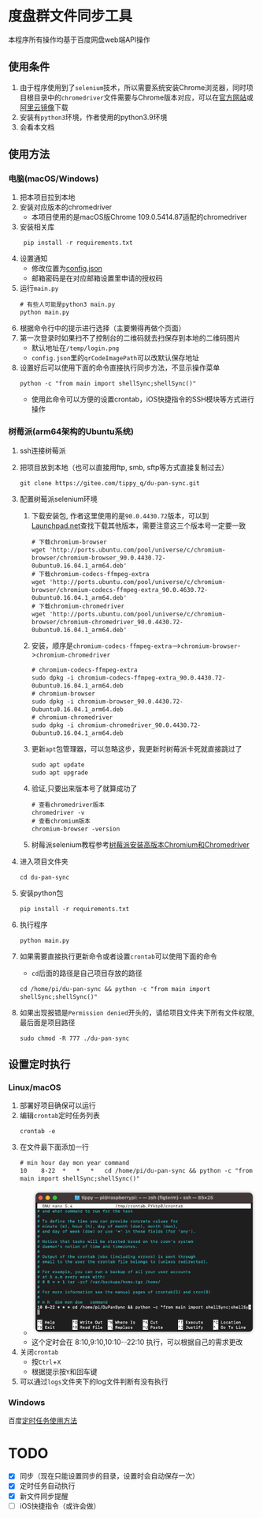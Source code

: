 # 度盘群文件同步工具

本程序所有操作均基于百度网盘web端API操作

## 使用条件

1. 由于程序使用到了`selenium`技术，所以需要系统安装Chrome浏览器，同时项目根目录中的`chromedriver`文件需要与Chrome版本对应，可以在[官方网站](http://chromedriver.storage.googleapis.com/index.html)或[阿里云镜像](https://registry.npmmirror.com/binary.html?path=chromedriver/)下载
2. 安装有`python3`环境，作者使用的python3.9环境
3. 会看本文档

## 使用方法

### 电脑(macOS/Windows)

1. 把本项目拉到本地
2. 安装对应版本的chromedriver
   - 本项目使用的是macOS版Chrome 109.0.5414.87适配的chromedriver
3. 安装相关库
   ```shell
    pip install -r requirements.txt
    ```
4. 设置通知
   - 修改位置为[config.json](./config.json)
   - 邮箱密码是在对应邮箱设置里申请的授权码
5. 运行`main.py`
   ```shell
   # 有些人可能是python3 main.py
   python main.py
    ```
6. 根据命令行中的提示进行选择（主要懒得再做个页面）
7. 第一次登录时如果扫不了控制台的二维码就去扫保存到本地的二维码图片
   - 默认地址在`/temp/login.png`
   - `config.json`里的`qrCodeImagePath`可以改默认保存地址
8. 设置好后可以使用下面的命令直接执行同步方法，不显示操作菜单
   ```shell
   python -c "from main import shellSync;shellSync()"
   ```
   - 使用此命令可以方便的设置crontab，iOS快捷指令的SSH模块等方式进行操作

### 树莓派(arm64架构的Ubuntu系统)

1. ssh连接树莓派
2. 把项目放到本地（也可以直接用ftp, smb, sftp等方式直接复制过去）
   ```shell
   git clone https://gitee.com/tippy_q/du-pan-sync.git
   ```

3. 配置树莓派selenium环境
   1. 下载安装包, 作者这里使用的是`90.0.4430.72`版本，可以到[Launchpad.net](http://ports.ubuntu.com/pool/universe/c/chromium-browser/)查找下载其他版本，需要注意这三个版本号一定要一致
      ```shell
      # 下载chromium-browser
      wget 'http://ports.ubuntu.com/pool/universe/c/chromium-browser/chromium-browser_90.0.4430.72-0ubuntu0.16.04.1_arm64.deb'
      # 下载chromium-codecs-ffmpeg-extra
      wget 'http://ports.ubuntu.com/pool/universe/c/chromium-browser/chromium-codecs-ffmpeg-extra_90.0.4630.72-0ubuntu0.16.04.1_arm64.deb'
      # 下载chromium-chromedriver
      wget 'http://ports.ubuntu.com/pool/universe/c/chromium-browser/chromium-chromedriver_90.0.4430.72-0ubuntu0.16.04.1_arm64.deb'
      ```
      
   2. 安装，顺序是`chromium-codecs-ffmpeg-extra`–>`chromium-browser`->`chromium-chromedriver`
      ```shell
      # chromium-codecs-ffmpeg-extra
      sudo dpkg -i chromium-codecs-ffmpeg-extra_90.0.4430.72-0ubuntu0.16.04.1_arm64.deb
      # chromium-browser
      sudo dpkg -i chromium-browser_90.0.4430.72-0ubuntu0.16.04.1_arm64.deb
      # chromium-chromedriver
      sudo dpkg -i chromium-chromedriver_90.0.4430.72-0ubuntu0.16.04.1_arm64.deb
      ```
      
   3. 更新`apt`包管理器，可以忽略这步，我更新时树莓派卡死就直接跳过了
      ```shell
      sudo apt update
      sudo apt upgrade
      ```
      
   4. 验证,只要出来版本号了就算成功了
      ```shell
      # 查看chromedriver版本
      chromedriver -v
      # 查看chromium版本
      chromium-browser -version
      ```
   5. 树莓派selenium教程参考[树莓派安装高版本Chromium和Chromedriver](https://blog.csdn.net/weixin_43890033/article/details/122313492)
4. 进入项目文件夹
   ```shell
   cd du-pan-sync
   ```
5. 安装python包
   ```shell
   pip install -r requirements.txt
   ```

6. 执行程序
   ```shell
   python main.py
   ```

7. 如果需要直接执行更新命令或者设置`crontab`可以使用下面的命令
   - `cd`后面的路径是自己项目存放的路径 
   ```shell
   cd /home/pi/du-pan-sync && python -c "from main import shellSync;shellSync()"
   ```
   
8. 如果出现报错是`Permission denied`开头的，请给项目文件夹下所有文件权限,最后面是项目路径
   ```shell
   sudo chmod -R 777 ./du-pan-sync
   ```
   
## 设置定时执行

### Linux/macOS

1. 部署好项目确保可以运行
2. 编辑`crontab`定时任务列表
   ```shell
   crontab -e
   ```
3. 在文件最下面添加一行
   ```shell
   # min hour day mon year command
   10    8-22  *   *   *   cd /home/pi/du-pan-sync && python -c "from main import shellSync;shellSync()"
   ```
   - ![crontab](./temp/crontab.png)
   - 这个定时会在 8:10,9:10,10:10···22:10 执行，可以根据自己的需求更改
4. 关闭`crontab`
   - 按`Ctrl`+`X`
   - 根据提示按`Y`和回车键
5. 可以通过`logs`文件夹下的log文件判断有没有执行

### Windows

百度[定时任务使用方法](https://blog.csdn.net/weixin_46279624/article/details/127221744)

# TODO
- [x] 同步（现在只能设置同步的目录，设置时会自动保存一次）
- [x] 定时任务自动执行
- [x] 新文件同步提醒
- [ ] iOS快捷指令（或许会做）
